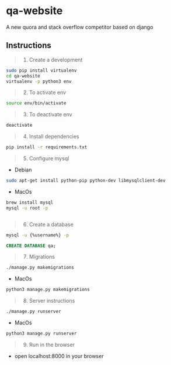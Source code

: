 # qa-website
A new quora and stack overflow competitor based on django


## Instructions
> 1. Create a development 
```sh
sudo pip install virtualenv
cd qa-website
virtualenv -p python3 env
```
> 2. To activate env
```sh
source env/bin/activate
```
> 3. To deactivate env
```sh
deactivate
```
> 4. Install dependencies
```sh
pip install -r requirements.txt
```
> 5. Configure mysql

+ Debian
```sh
sudo apt-get install python-pip python-dev libmysqlclient-dev
```
+ MacOs
```sh
brew install mysql
mysql -u root -p
```
```sql
```
> 6. Create a database

```sh
mysql -u {%username%} -p
```

```sql
CREATE DATABASE qa;
```
> 7. Migrations
```sh
./manage.py makemigrations
```
+ MacOs
```sh
python3 manage.py makemigrations
```
> 8. Server instructions

```sh
./manage.py runserver 
```
+ MacOs
```sh
python3 manage.py runserver
```

> 9. Run in the browser
+ open localhost:8000 in your browser 
